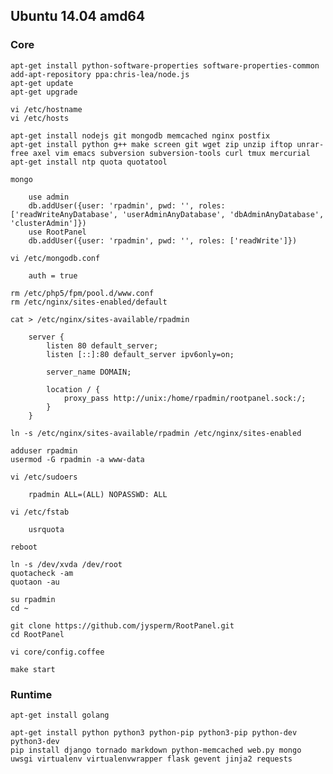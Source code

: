 ## Ubuntu 14.04 amd64
### Core

    apt-get install python-software-properties software-properties-common
    add-apt-repository ppa:chris-lea/node.js
    apt-get update
    apt-get upgrade

    vi /etc/hostname
    vi /etc/hosts

    apt-get install nodejs git mongodb memcached nginx postfix
    apt-get install python g++ make screen git wget zip unzip iftop unrar-free axel vim emacs subversion subversion-tools curl tmux mercurial
    apt-get install ntp quota quotatool

    mongo

        use admin
        db.addUser({user: 'rpadmin', pwd: '', roles: ['readWriteAnyDatabase', 'userAdminAnyDatabase', 'dbAdminAnyDatabase', 'clusterAdmin']})
        use RootPanel
        db.addUser({user: 'rpadmin', pwd: '', roles: ['readWrite']})

    vi /etc/mongodb.conf

        auth = true

    rm /etc/php5/fpm/pool.d/www.conf
    rm /etc/nginx/sites-enabled/default
    
    cat > /etc/nginx/sites-available/rpadmin

        server {
            listen 80 default_server;
            listen [::]:80 default_server ipv6only=on;

            server_name DOMAIN;

            location / {
                proxy_pass http://unix:/home/rpadmin/rootpanel.sock:/;
            }
        }

    ln -s /etc/nginx/sites-available/rpadmin /etc/nginx/sites-enabled

    adduser rpadmin
    usermod -G rpadmin -a www-data

    vi /etc/sudoers

        rpadmin ALL=(ALL) NOPASSWD: ALL

    vi /etc/fstab

        usrquota

    reboot

    ln -s /dev/xvda /dev/root
    quotacheck -am
    quotaon -au

    su rpadmin
    cd ~

    git clone https://github.com/jysperm/RootPanel.git
    cd RootPanel

    vi core/config.coffee

    make start

### Runtime

    apt-get install golang  

    apt-get install python python3 python-pip python3-pip python-dev python3-dev
    pip install django tornado markdown python-memcached web.py mongo uwsgi virtualenv virtualenvwrapper flask gevent jinja2 requests
